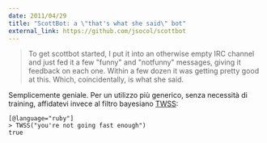 ```yaml
---
date: 2011/04/29
title: "ScottBot: a \"that's what she said\" bot"
external_link: https://github.com/jsocol/scottbot
---
```


> To get scottbot started, I put it into an otherwise empty IRC channel and just fed it a few "funny" and "notfunny" messages, giving it feedback on each one. Within a few dozen it was getting pretty good at this. Which, coincidentally, is what she said.

Semplicemente geniale. Per un utilizzo più generico, senza necessità di training, affidatevi invece al filtro bayesiano [TWSS](https://github.com/bvandenbos/twss):

    [@language="ruby"]
    > TWSS("you're not going fast enough")
    true
